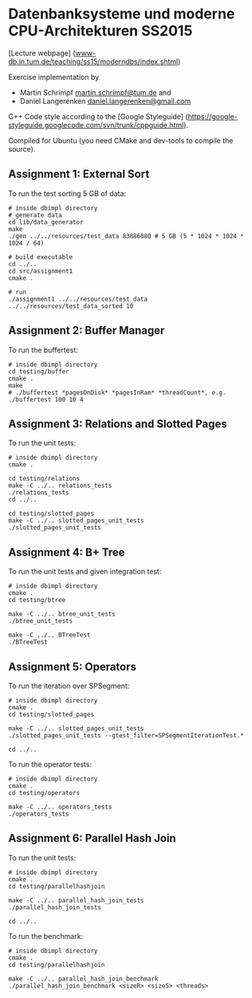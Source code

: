 # Datenbanksysteme und moderne CPU-Architekturen SS2015
[Lecture webpage] (www-db.in.tum.de/teaching/ss15/moderndbs/index.shtml)

Exercise implementation by 

* Martin Schrimpf <martin.schrimpf@tum.de> and 
* Daniel Langerenken <daniel.langerenken@gmail.com>

C++ Code style according to the [Google Styleguide] (https://google-styleguide.googlecode.com/svn/trunk/cppguide.html).

Compiled for Ubuntu (you need CMake and dev-tools to compile the source).

## Assignment 1: External Sort
To run the test sorting 5 GB of data:

    # inside dbimpl directory
    # generate data
    cd lib/data_generator
    make
    ./gen ../../resources/test_data 83886080 # 5 GB (5 * 1024 * 1024 * 1024 / 64)
    
    # build executable
    cd ../..
    cd src/assignment1
    cmake .
    
    # run
    ./assignment1 ../../resources/test_data ../../resources/test_data_sorted 10

## Assignment 2: Buffer Manager
To run the buffertest:

    # inside dbimpl directory
    cd testing/buffer
    cmake .
    make
    # ./buffertest *pagesOnDisk* *pagesInRam* *threadCount*, e.g.
    ./buffertest 100 10 4

## Assignment 3: Relations and Slotted Pages
To run the unit tests:

    # inside dbimpl directory
    cmake .
    
    cd testing/relations
    make -C ../.. relations_tests
    ./relations_tests
    cd ../..
    
    cd testing/slotted_pages
    make -C ../.. slotted_pages_unit_tests
    ./slotted_pages_unit_tests

## Assignment 4: B+ Tree
To run the unit tests and given integration test:

    # inside dbimpl directory
    cmake .
    cd testing/btree
    
    make -C ../.. btree_unit_tests
    ./btree_unit_tests
    
    make -C ../.. BTreeTest
    ./BTreeTest

## Assignment 5: Operators
To run the iteration over SPSegment:
    
    # inside dbimpl directory
    cmake .
    cd testing/slotted_pages
    
    make -C ../.. slotted_pages_unit_tests
    ./slotted_pages_unit_tests --gtest_filter=SPSegmentIterationTest.*
    
    cd ../..

To run the operator tests:

    # inside dbimpl directory
    cmake .
    cd testing/operators
    
    make -C ../.. operators_tests
    ./operators_tests

## Assignment 6: Parallel Hash Join
To run the unit tests:
    
    # inside dbimpl directory
    cmake .
    cd testing/parallelhashjoin
    
    make -C ../.. parallel_hash_join_tests
    ./parallel_hash_join_tests
    
    cd ../..

To run the benchmark:

    # inside dbimpl directory
    cmake .
    cd testing/parallelhashjoin
    
    make -C ../.. parallel_hash_join_benchmark
    ./parallel_hash_join_benchmark <sizeR> <sizeS> <threads>
